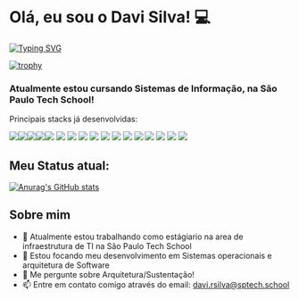 # Olá, eu sou o Davi Silva! 💻

[![Typing SVG](https://readme-typing-svg.demolab.com?font=Fira+Code&pause=1000&random=false&width=435&lines=bem+vindo(a)+ao+meu+perfil!+%3C3)](https://git.io/typing-svg)

[![trophy](https://github-profile-trophy.vercel.app/?username=DaviRdaSilva)](https://github.com/ryo-ma/github-profile-trophy)

### Atualmente estou cursando Sistemas de Informação, na São Paulo Tech School! 

Principais stacks já desenvolvidas:

<img src="https://img.shields.io/badge/Docker-2CA5E0?style=for-the-badge&logo=docker&logoColor=white" /><img src="https://img.shields.io/badge/Node%20js-339933?style=for-the-badge&logo=nodedotjs&logoColor=white" /><img src="https://img.shields.io/badge/CSS3-1572B6?style=for-the-badge&logo=css3&logoColor=white" /><img src="https://img.shields.io/badge/Kotlin-B125EA?style=for-the-badge&logo=kotlin&logoColor=white" /><img src="https://img.shields.io/badge/HTML5-E34F26?style=for-the-badge&logo=html5&logoColor=white" />
<img src="https://img.shields.io/badge/JavaScript-323330?style=for-the-badge&logo=javascript&logoColor=F7DF1E" />
<img src="https://img.shields.io/badge/MySQL-005C84?style=for-the-badge&logo=mysql&logoColor=white" />
<img src="https://img.shields.io/badge/Chart%20js-FF6384?style=for-the-badge&logo=chartdotjs&logoColor=white" />
<img src="https://img.shields.io/badge/R-276DC3?style=for-the-badge&logo=r&logoColor=white" />
<img src="https://img.shields.io/badge/RStudio-75AADB?style=for-the-badge&logo=RStudio&logoColor=white" />
<img src="https://img.shields.io/badge/VSCode-0078D4?style=for-the-badge&logo=visual%20studio%20code&logoColor=white" />
<img src="https://img.shields.io/badge/Python-FFD43B?style=for-the-badge&logo=python&logoColor=blue" />
<img src="https://img.shields.io/badge/Linux-FCC624?style=for-the-badge&logo=linux&logoColor=black" />
<img src="https://img.shields.io/badge/Arduino-00979D?style=for-the-badge&logo=Arduino&logoColor=white" />
<img src="https://img.shields.io/badge/GIT-E44C30?style=for-the-badge&logo=git&logoColor=white" />
<img src="https://img.shields.io/badge/powershell-5391FE?style=for-the-badge&logo=powershell&logoColor=white" />
<img src="https://img.shields.io/badge/Terraform-623CE4?style=for-the-badge&logo=terraform&logoColor=white" />

## Meu Status atual:
[![Anurag's GitHub stats](https://github-readme-stats.vercel.app/api?username=DaviRdaSilva&hide=prs,issues,contribs&show_icons=true&theme=neon)](https://github.com/DaviRdaSilva/github-readme-stats)

## Sobre mim
- 🔭 Atualmente estou trabalhando como estágiario na area de infraestrutura de TI na São Paulo Tech School
- 🌱 Estou focando meu desenvolvimento em Sistemas operacionais e arquitetura de Software
- 💬 Me pergunte sobre Arquitetura/Sustentação!
- 📫 Entre em contato comigo através do email: davi.rsilva@sptech.school
